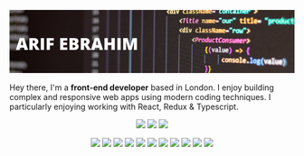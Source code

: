 ![header](./images/gh_banner.png)

Hey there, I'm a **front-end developer** based in London. I enjoy building complex and responsive web apps using modern coding techniques. I particularly enjoying working with React, Redux & Typescript.

<div align="center">

![](https://api.visitorbadge.io/api/visitors?path=https%3A%2F%2Fgithub.com%2Farifebrahim&label=Visitors&countColor=%2319be25&style=flat) [![](https://img.shields.io/badge/LinkedIn-Arif_Ebrahim-blue)](https://www.linkedin.com/in/arif-e/) [![](https://www.codewars.com/users/ArifEbrahim/badges/micro)](https://www.codewars.com/users/ArifEbrahim)

</div>

<div align="center">
  <img src="https://img.shields.io/badge/-TypeScript-000000?logo=typescript&logoColor=3178C6" />
  <img src="https://img.shields.io/badge/-React-000000?logo=react&logoColor=61DAFB" />
  <img src="https://img.shields.io/badge/-Next.js-000000?logo=Next.JS" />
  <img src="https://img.shields.io/badge/-Redux-000000?logo=redux&logoColor=764ABC" />
  <img src="https://img.shields.io/badge/-HTML-000000?logo=html5&logoColor=E34F26" />
  <img src="https://img.shields.io/badge/-CSS-000000?logo=CSS&logoColor=663399" />
  <img src="https://img.shields.io/badge/-Jest-000000?logo=jest&logoColor=C21325" />
  <img src="https://img.shields.io/badge/-Testing_Library-000000?logo=testinglibrary&logoColor=E33332" />
  <img src="https://img.shields.io/badge/-Cypress-000000?logo=cypress&logoColor=69D3A7" />
  <img src="https://img.shields.io/badge/-Postman-000000?logo=postman&logoColor=FF6C37" />
  <img src="https://img.shields.io/badge/-Git-000000?logo=git&logoColor=F05032" />
</div>
